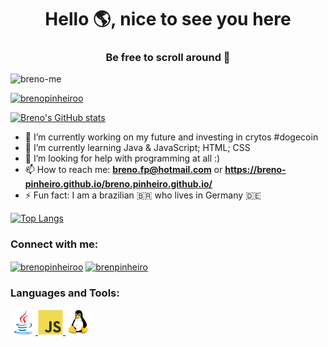 <h1 align="center">Hello 🌎, nice to see you here</h1>
<h3 align="center">Be free to scroll around 👀</h3>

<p align="left"> <img src="https://komarev.com/ghpvc/?username=breno-me&label=Profile%20views&color=0e75b6&style=flat" alt="breno-me" /> </p>

<p align="left"> <a href="https://twitter.com/brenopinheiroo" target="blank"><img src="https://img.shields.io/twitter/follow/brenopinheiroo?logo=twitter&style=for-the-badge" alt="brenopinheiroo" /></a> </p>

[![Breno's GitHub stats](https://github-readme-stats.vercel.app/api?username=breno-me&hide=contribs,prs&show_icons=true&theme=dracula)](https://github.com/breno-pinheiro/github-readme-stats)

- 🔭 I’m currently working on my future and investing in crytos #dogecoin
- 🌱 I’m currently learning Java & JavaScript; HTML; CSS
- 🤔 I’m looking for help with programming at all :)
- 📫 How to reach me: **breno.fp@hotmail.com** or **https://breno-pinheiro.github.io/breno.pinheiro.github.io/**
- ⚡ Fun fact: I am a brazilian 🇧🇷 who lives in Germany 🇩🇪


[![Top Langs](https://github-readme-stats.vercel.app/api/top-langs/?username=breno-me&theme=dracula)](https://github.com/breno-me/github-readme-stats)


<h3 align="left">Connect with me:</h3>
<p align="left">
<a href="https://twitter.com/brenopinheiroo" target="blank"><img align="center" src="https://raw.githubusercontent.com/rahuldkjain/github-profile-readme-generator/neutral-icons/src/images/icons/Social/twitter.svg" alt="brenopinheiroo" height="30" width="40" /></a>
<a href="https://instagram.com/brenpinheiro" target="blank"><img align="center" src="https://raw.githubusercontent.com/rahuldkjain/github-profile-readme-generator/neutral-icons/src/images/icons/Social/instagram.svg" alt="brenpinheiro" height="30" width="40" /></a>
</p>

<h3 align="left">Languages and Tools:</h3>
<p align="left"> <a href="https://www.java.com" target="_blank"> <img src="https://raw.githubusercontent.com/devicons/devicon/master/icons/java/java-original.svg" alt="java" width="40" height="40"/> </a> <a href="https://developer.mozilla.org/en-US/docs/Web/JavaScript" target="_blank"> <img src="https://raw.githubusercontent.com/devicons/devicon/master/icons/javascript/javascript-original.svg" alt="javascript" width="40" height="40"/> </a> <a href="https://www.linux.org/" target="_blank"> <img src="https://raw.githubusercontent.com/devicons/devicon/master/icons/linux/linux-original.svg" alt="linux" width="40" height="40"/> </a> </p>
